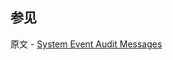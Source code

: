 ## 参见

原文 - [System Event Audit Messages]( https://docs.mongodb.com/manual/reference/audit-message/ )


